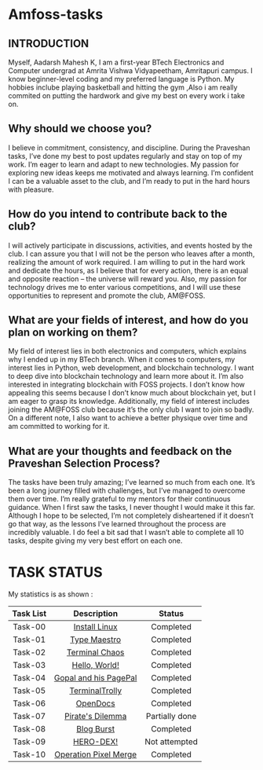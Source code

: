 # Amfoss-tasks

## INTRODUCTION

Myself, Aadarsh Mahesh K, I am a first-year BTech Electronics and Computer undergrad at Amrita Vishwa Vidyapeetham, Amritapuri campus. I know beginner-level coding and my preferred language is Python. My hobbies inclube playing basketball and hitting the gym ,Also i am really commited on putting the hardwork and give my best on every work i take on.
## **Why should we choose you?**

I believe in commitment, consistency, and discipline. During the Praveshan tasks, I’ve done my best to post updates regularly and stay on top of my work. I’m eager to learn and adapt to new technologies. My passion for exploring new ideas keeps me motivated and always learning. I’m confident I can be a valuable asset to the club, and I’m ready to put in the hard hours with pleasure.

## **How do you intend to contribute back to the club?**
I will actively participate in discussions, activities, and events hosted by the club. I can assure you that I will not be the person who leaves after a month, realizing the amount of work required. I am willing to put in the hard work and dedicate the hours, as I believe that for every action, there is an equal and opposite reaction – the universe will reward you. Also, my passion for technology drives me to enter various competitions, and I will use these opportunities to represent and promote the club, AM@FOSS.

## **What are your fields of interest, and how do you plan on working on them?**

My field of interest lies in both electronics and computers, which explains why I ended up in my BTech branch. When it comes to computers, my interest lies in Python, web development, and blockchain technology. I want to deep dive into blockchain technology and learn more about it. I’m also interested in integrating blockchain with FOSS projects. I don’t know how appealing this seems because I don’t know much about blockchain yet, but I am eager to grasp its knowledge. Additionally, my field of interest includes joining the AM@FOSS club because it’s the only club I want to join so badly. On a different note, I also want to achieve a better physique over time and am committed to working for it.


## **What are your thoughts and feedback on the Praveshan Selection Process?**

The tasks have been truly amazing; I’ve learned so much from each one. It’s been a long journey filled with challenges, but I’ve managed to overcome them over time. I’m really grateful to my mentors for their continuous guidance. When I first saw the tasks, I never thought I would make it this far. Although I hope to be selected, I’m not completely disheartened if it doesn’t go that way, as the lessons I’ve learned throughout the process are incredibly valuable. I do feel a bit sad that I wasn’t able to complete all 10 tasks, despite giving my very best effort on each one.

# **TASK STATUS**

My statistics is as shown :

| Task List | Description | Status |
| :-:       | :-:         | :-:    |
| Task-00   | [Install Linux](https://github.com/AadarshM07/amfoss-tasks/tree/main/Task-00) | Completed |
| Task-01   | [Type Maestro](https://github.com/AadarshM07/amfoss-tasks/tree/main/Task-01) | Completed |
| Task-02   | [Terminal Chaos](https://github.com/AadarshM07/amfoss-tasks/tree/main/Task-02) | Completed |
| Task-03   | [Hello, World!](https://github.com/AadarshM07/amfoss-tasks/tree/main/Task-03) | Completed |
| Task-04   | [Gopal and his PagePal](https://github.com/AadarshM07/amfoss-tasks/tree/main/Task-04)  | Completed |
| Task-05   | [TerminalTrolly](https://github.com/AadarshM07/amfoss-tasks/tree/main/Task-05) | Completed |
| Task-06   | [OpenDocs](https://github.com/AadarshM07/amfoss-tasks/tree/main/Task-06) | Completed |
| Task-07   | [Pirate's Dilemma](https://github.com/AadarshM07/amfoss-tasks/tree/main/Task-07) | Partially done |
| Task-08   | [Blog Burst](https://github.com/AadarshM07/amfoss-tasks/tree/main/Task-08) | Completed |
| Task-09   | [HERO-DEX!](https://github.com/AadarshM07/amfoss-tasks/tree/main/Task-09)| Not attempted |
| Task-10   | [Operation Pixel Merge](https://github.com/AadarshM07/amfoss-tasks/tree/main/Task-10)| Completed |






